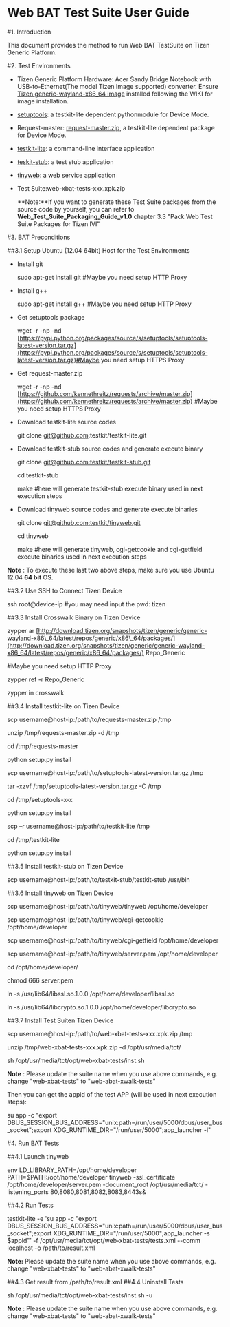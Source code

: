 # Web BAT Test Suite User Guide

#1. Introduction

This document provides the method to run Web BAT TestSuite on Tizen Generic Platform.

#2. Test Environments

- Tizen Generic Platform Hardware: Acer Sandy Bridge Notebook with USB-to-Ethernet(The model Tizen Image supported) converter. Ensure [Tizen generic-wayland-x86\_64 image](http://download.tizen.org/snapshots/tizen/generic/generic-wayland-x86_64/) installed following the WIKI for image installation.
- [setuptools](https://pypi.python.org/packages/source/s/setuptools/): a testkit-lite dependent pythonmodule for Device Mode.
- Request-master: [request-master.zip](https://codeload.github.com/kennethreitz/requests/zip/master), a testkit-lite dependent package for Device Mode. 
- [testkit-lite](https://github.com/testkit/testkit-lite): a command-line interface application
- [teskit-stub](https://github.com/testkit/testkit-stub): a test stub application
- [tinyweb](https://github.com/testkit/tinyweb): a web service application
- Test Suite:web-xbat-tests-xxx.xpk.zip

    **Note:**If you want to generate these Test Suite packages from the source code by yourself, you can refer to **Web\_Test\_Suite\_Packaging\_Guide\_v1.0** chapter 3.3 "Pack Web Test Suite Packages for Tizen IVI"

#3. BAT Preconditions

##3.1 Setup Ubuntu (12.04 64bit) Host for the Test Environments

- Install git

    sudo apt-get install git #Maybe you need setup HTTP Proxy

- Install g++

    sudo apt-get install g++ #Maybe you need setup HTTP Proxy

- Get setuptools package

    wget -r -np -nd [https://pypi.python.org/packages/source/s/setuptools/setuptools-latest-version.tar.gz](https://pypi.python.org/packages/source/s/setuptools/setuptools-latest-version.tar.gz)#Maybe you need setup HTTPS Proxy

- Get request-master.zip

    wget -r -np -nd [https://github.com/kennethreitz/requests/archive/master.zip](https://github.com/kennethreitz/requests/archive/master.zip) #Maybe you need setup HTTPS Proxy

- Download testkit-lite source codes

    git clone git@github.com:testkit/testkit-lite.git

- Download testkit-stub source codes and generate execute binary

    git clone [git@github.com:testkit/testkit-stub.git](mailto:git@github.com:testkit/testkit-stub.git)

    cd testkit-stub

    make #here will generate testkit-stub execute binary used in next execution steps

- Download tinyweb source codes and generate execute binaries

    git clone [git@github.com:testkit/tinyweb.git](mailto:git@github.com:testkit/tinyweb.git)

    cd tinyweb

    make #here will generate tinyweb, cgi-getcookie and cgi-getfield execute binaries used in next execution steps

**Note** : To execute these last two above steps, make sure you use Ubuntu 12.04 **64 bit** OS.

##3.2 Use SSH to Connect Tizen Device

ssh root@device-ip #you may need input the pwd: tizen

##3.3 Install Crosswalk Binary on Tizen Device

zypper ar [http://download.tizen.org/snapshots/tizen/generic/generic-wayland-x86\_64/latest/repos/generic/x86\_64/packages/](http://download.tizen.org/snapshots/tizen/generic/generic-wayland-x86_64/latest/repos/generic/x86_64/packages/) Repo\_Generic

\#Maybe you need setup HTTP Proxy

zypper ref -r Repo\_Generic

zypper in crosswalk

##3.4 Install testkit-lite on Tizen Device

scp username@host-ip:/path/to/requests-master.zip /tmp

unzip /tmp/requests-master.zip -d /tmp

cd /tmp/requests-master

python setup.py install

scp username@host-ip:/path/to/setuptools-latest-version.tar.gz /tmp

tar -xzvf /tmp/setuptools-latest-version.tar.gz -C /tmp

cd /tmp/setuptools-x-x

python setup.py install

scp –r username@host-ip:/path/to/testkit-lite /tmp

cd /tmp/testkit-lite

python setup.py install

##3.5 Install testkit-stub on Tizen Device

scp username@host-ip:/path/to/testkit-stub/testkit-stub /usr/bin

##3.6 Install tinyweb on Tizen Device

scp username@host-ip:/path/to/tinyweb/tinyweb /opt/home/developer

scp username@host-ip:/path/to/tinyweb/cgi-getcookie /opt/home/developer

scp username@host-ip:/path/to/tinyweb/cgi-getfield /opt/home/developer

scp username@host-ip:/path/to/tinyweb/server.pem /opt/home/developer

cd /opt/home/developer/

chmod 666 server.pem

ln -s /usr/lib64/libssl.so.1.0.0 /opt/home/developer/libssl.so

ln -s /usr/lib64/libcrypto.so.1.0.0 /opt/home/developer/libcrypto.so

##3.7 Install Test Suiten Tizen Device

scp username@host-ip:/path/to/web-xbat-tests-xxx.xpk.zip /tmp

unzip /tmp/web-xbat-tests-xxx.xpk.zip -d /opt/usr/media/tct/

sh /opt/usr/media/tct/opt/web-xbat-tests/inst.sh

**Note** : Please update the suite name when you use above commands, e.g. change "web-xbat-tests" to "web-abat-xwalk-tests"

Then you can get the appid of the test APP (will be used in next execution steps):

su app -c "export DBUS\_SESSION\_BUS\_ADDRESS=\"unix:path=/run/user/5000/dbus/user\_bus\_socket\";export XDG\_RUNTIME\_DIR=\"/run/user/5000\";app_launcher -l"

#4. Run BAT Tests

##4.1 Launch tinyweb

env LD\_LIBRARY\_PATH=/opt/home/developer PATH=$PATH:/opt/home/developer tinyweb -ssl\_certificate /opt/home/developer/server.pem -document\_root /opt/usr/media/tct/ -listening\_ports 80,8080,8081,8082,8083,8443s&

##4.2 Run Tests

testkit-lite -e 'su app -c "export DBUS\_SESSION\_BUS\_ADDRESS=\"unix:path=/run/user/5000/dbus/user\_bus\_socket\";export XDG\_RUNTIME\_DIR=\"/run/user/5000\";app_launcher -s $appid"' -f /opt/usr/media/tct/opt/web-xbat-tests/tests.xml --comm localhost -o /path/to/result.xml

**Note:** Please update the suite name when you use above commands, e.g. change "web-xbat-tests" to "web-abat-xwalk-tests"

##4.3 Get result from /path/to/result.xml
##4.4 Uninstall Tests

sh /opt/usr/media/tct/opt/web-xbat-tests/inst.sh -u

**Note** : Please update the suite name when you use above commands, e.g. change "web-xbat-tests" to "web-abat-xwalk-tests"
